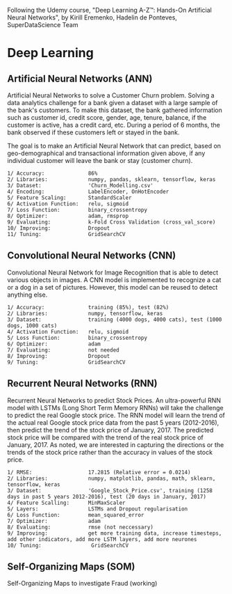 Following the Udemy course, "Deep Learning A-Z™: Hands-On Artificial Neural Networks", by Kirill Eremenko, Hadelin de Ponteves, SuperDataScience Team

# Deep Learning
## Artificial Neural Networks (ANN)
Artificial Neural Networks to solve a Customer Churn problem. Solving a data analytics challenge for a bank given a dataset with a large sample of the bank's customers. To make this dataset, the bank gathered information such as customer id, credit score, gender, age, tenure, balance, if the customer is active, has a credit card, etc. During a period of 6 months, the bank observed if these customers left or stayed in the bank.

The goal is to make an Artificial Neural Network that can predict, based on geo-demographical and transactional information given above, if any individual customer will leave the bank or stay (customer churn).

    1/ Accuracy:              86%
    2/ Libraries:             numpy, pandas, sklearn, tensorflow, keras
    3/ Dataset:               'Churn_Modelling.csv'
    4/ Encoding:              LabelEncoder, OnHotEncoder
    5/ Feature Scaling:       StandardScaler
    6/ Activation Function:   relu, sigmoid
    7/ Loss Function:         binary_crossentropy
    8/ Optimizer:             adam, rmsprop
    9/ Evaluating:            k-Fold Cross Validation (cross_val_score)
    10/ Improving:            Dropout
    11/ Tuning:               GridSearchCV

## Convolutional Neural Networks (CNN)
Convolutional Neural Network for Image Recognition that is able to detect various objects in images. A CNN model is implemented to  recognize a cat or a dog in a set of pictures. However, this model can be reused to detect anything else.

    1/ Accuracy:              training (85%), test (82%)
    2/ Libraries:             numpy, tensorflow, keras
    3/ Dataset:               training (4000 dogs, 4000 cats), test (1000 dogs, 1000 cats)
    4/ Activation Function:   relu, sigmoid
    5/ Loss Function:         binary_crossentropy
    6/ Optimizer:             adam
    7/ Evaluating:            not needed
    8/ Improving:             Dropout
    9/ Tuning:                GridSearchCV
    
## Recurrent Neural Networks (RNN)
Recurrent Neural Networks to predict Stock Prices. An ultra-powerful RNN model with LSTMs (Long Short Term Memory RNNs) will take the challenge to predict the real Google stock price. The RNN model will learn the trend of the actual real Google stock price data from the past 5 years (2012-2016), then predict the trend of the stock price of January, 2017. The predicted stock price will be compared with the trend of the real stock price of January, 2017. As noted, we are interested in capturing the directions or the trends of the stock price rather than the accuracy in values of the stock price.

    1/ RMSE:                  17.2815 (Relative error = 0.0214)
    2/ Libraries:             numpy, matplotlib, pandas, math, sklearn, tensorflow, keras
    3/ Dataset:               'Google_Stock_Price.csv', training (1258 days in past 5 years 2012-2016), test (20 days in January, 2017)
    4/ Feature Scalling:      MinMaxScaler
    5/ Layers:                LSTMs and Dropout regularisation
    6/ Loss Function:         mean_squared_error
    7/ Optimizer:             adam
    8/ Evaluating:            rmse (not neccessary)
    9/ Improving:             get more training data, increase timesteps, add other indicators, add more LSTM layers, add more neurones
    10/ Tuning:                GridSearchCV
    
## Self-Organizing Maps (SOM)
Self-Organizing Maps to investigate Fraud (working)
    
